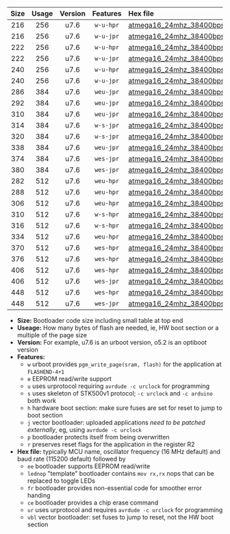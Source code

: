 |Size|Usage|Version|Features|Hex file|
|:-:|:-:|:-:|:-:|:--|
|216|256|u7.6|`w-u-hpr`|[atmega16_24mhz_38400bps_ur.hex](https://raw.githubusercontent.com/stefanrueger/urboot/main/bootloaders/atmega16/fcpu_24mhz/38400_bps/atmega16_24mhz_38400bps_ur.hex)|
|216|256|u7.6|`w-u-jpr`|[atmega16_24mhz_38400bps_ur_vbl.hex](https://raw.githubusercontent.com/stefanrueger/urboot/main/bootloaders/atmega16/fcpu_24mhz/38400_bps/atmega16_24mhz_38400bps_ur_vbl.hex)|
|222|256|u7.6|`w-u-hpr`|[atmega16_24mhz_38400bps_lednop_ur.hex](https://raw.githubusercontent.com/stefanrueger/urboot/main/bootloaders/atmega16/fcpu_24mhz/38400_bps/atmega16_24mhz_38400bps_lednop_ur.hex)|
|222|256|u7.6|`w-u-jpr`|[atmega16_24mhz_38400bps_lednop_ur_vbl.hex](https://raw.githubusercontent.com/stefanrueger/urboot/main/bootloaders/atmega16/fcpu_24mhz/38400_bps/atmega16_24mhz_38400bps_lednop_ur_vbl.hex)|
|240|256|u7.6|`w-u-hpr`|[atmega16_24mhz_38400bps_lednop_fr_ur.hex](https://raw.githubusercontent.com/stefanrueger/urboot/main/bootloaders/atmega16/fcpu_24mhz/38400_bps/atmega16_24mhz_38400bps_lednop_fr_ur.hex)|
|240|256|u7.6|`w-u-jpr`|[atmega16_24mhz_38400bps_lednop_fr_ur_vbl.hex](https://raw.githubusercontent.com/stefanrueger/urboot/main/bootloaders/atmega16/fcpu_24mhz/38400_bps/atmega16_24mhz_38400bps_lednop_fr_ur_vbl.hex)|
|286|384|u7.6|`weu-jpr`|[atmega16_24mhz_38400bps_ee_ur_vbl.hex](https://raw.githubusercontent.com/stefanrueger/urboot/main/bootloaders/atmega16/fcpu_24mhz/38400_bps/atmega16_24mhz_38400bps_ee_ur_vbl.hex)|
|292|384|u7.6|`weu-jpr`|[atmega16_24mhz_38400bps_ee_lednop_ur_vbl.hex](https://raw.githubusercontent.com/stefanrueger/urboot/main/bootloaders/atmega16/fcpu_24mhz/38400_bps/atmega16_24mhz_38400bps_ee_lednop_ur_vbl.hex)|
|310|384|u7.6|`weu-jpr`|[atmega16_24mhz_38400bps_ee_lednop_fr_ur_vbl.hex](https://raw.githubusercontent.com/stefanrueger/urboot/main/bootloaders/atmega16/fcpu_24mhz/38400_bps/atmega16_24mhz_38400bps_ee_lednop_fr_ur_vbl.hex)|
|314|384|u7.6|`w-s-jpr`|[atmega16_24mhz_38400bps_vbl.hex](https://raw.githubusercontent.com/stefanrueger/urboot/main/bootloaders/atmega16/fcpu_24mhz/38400_bps/atmega16_24mhz_38400bps_vbl.hex)|
|320|384|u7.6|`w-s-jpr`|[atmega16_24mhz_38400bps_lednop_vbl.hex](https://raw.githubusercontent.com/stefanrueger/urboot/main/bootloaders/atmega16/fcpu_24mhz/38400_bps/atmega16_24mhz_38400bps_lednop_vbl.hex)|
|338|384|u7.6|`weu-jpr`|[atmega16_24mhz_38400bps_ee_lednop_fr_ce_ur_vbl.hex](https://raw.githubusercontent.com/stefanrueger/urboot/main/bootloaders/atmega16/fcpu_24mhz/38400_bps/atmega16_24mhz_38400bps_ee_lednop_fr_ce_ur_vbl.hex)|
|374|384|u7.6|`wes-jpr`|[atmega16_24mhz_38400bps_ee_vbl.hex](https://raw.githubusercontent.com/stefanrueger/urboot/main/bootloaders/atmega16/fcpu_24mhz/38400_bps/atmega16_24mhz_38400bps_ee_vbl.hex)|
|380|384|u7.6|`wes-jpr`|[atmega16_24mhz_38400bps_ee_lednop_vbl.hex](https://raw.githubusercontent.com/stefanrueger/urboot/main/bootloaders/atmega16/fcpu_24mhz/38400_bps/atmega16_24mhz_38400bps_ee_lednop_vbl.hex)|
|282|512|u7.6|`weu-hpr`|[atmega16_24mhz_38400bps_ee_ur.hex](https://raw.githubusercontent.com/stefanrueger/urboot/main/bootloaders/atmega16/fcpu_24mhz/38400_bps/atmega16_24mhz_38400bps_ee_ur.hex)|
|288|512|u7.6|`weu-hpr`|[atmega16_24mhz_38400bps_ee_lednop_ur.hex](https://raw.githubusercontent.com/stefanrueger/urboot/main/bootloaders/atmega16/fcpu_24mhz/38400_bps/atmega16_24mhz_38400bps_ee_lednop_ur.hex)|
|306|512|u7.6|`weu-hpr`|[atmega16_24mhz_38400bps_ee_lednop_fr_ur.hex](https://raw.githubusercontent.com/stefanrueger/urboot/main/bootloaders/atmega16/fcpu_24mhz/38400_bps/atmega16_24mhz_38400bps_ee_lednop_fr_ur.hex)|
|310|512|u7.6|`w-s-hpr`|[atmega16_24mhz_38400bps.hex](https://raw.githubusercontent.com/stefanrueger/urboot/main/bootloaders/atmega16/fcpu_24mhz/38400_bps/atmega16_24mhz_38400bps.hex)|
|316|512|u7.6|`w-s-hpr`|[atmega16_24mhz_38400bps_lednop.hex](https://raw.githubusercontent.com/stefanrueger/urboot/main/bootloaders/atmega16/fcpu_24mhz/38400_bps/atmega16_24mhz_38400bps_lednop.hex)|
|334|512|u7.6|`weu-hpr`|[atmega16_24mhz_38400bps_ee_lednop_fr_ce_ur.hex](https://raw.githubusercontent.com/stefanrueger/urboot/main/bootloaders/atmega16/fcpu_24mhz/38400_bps/atmega16_24mhz_38400bps_ee_lednop_fr_ce_ur.hex)|
|370|512|u7.6|`wes-hpr`|[atmega16_24mhz_38400bps_ee.hex](https://raw.githubusercontent.com/stefanrueger/urboot/main/bootloaders/atmega16/fcpu_24mhz/38400_bps/atmega16_24mhz_38400bps_ee.hex)|
|376|512|u7.6|`wes-hpr`|[atmega16_24mhz_38400bps_ee_lednop.hex](https://raw.githubusercontent.com/stefanrueger/urboot/main/bootloaders/atmega16/fcpu_24mhz/38400_bps/atmega16_24mhz_38400bps_ee_lednop.hex)|
|406|512|u7.6|`wes-hpr`|[atmega16_24mhz_38400bps_ee_lednop_fr.hex](https://raw.githubusercontent.com/stefanrueger/urboot/main/bootloaders/atmega16/fcpu_24mhz/38400_bps/atmega16_24mhz_38400bps_ee_lednop_fr.hex)|
|406|512|u7.6|`wes-jpr`|[atmega16_24mhz_38400bps_ee_lednop_fr_vbl.hex](https://raw.githubusercontent.com/stefanrueger/urboot/main/bootloaders/atmega16/fcpu_24mhz/38400_bps/atmega16_24mhz_38400bps_ee_lednop_fr_vbl.hex)|
|448|512|u7.6|`wes-hpr`|[atmega16_24mhz_38400bps_ee_lednop_fr_ce.hex](https://raw.githubusercontent.com/stefanrueger/urboot/main/bootloaders/atmega16/fcpu_24mhz/38400_bps/atmega16_24mhz_38400bps_ee_lednop_fr_ce.hex)|
|448|512|u7.6|`wes-jpr`|[atmega16_24mhz_38400bps_ee_lednop_fr_ce_vbl.hex](https://raw.githubusercontent.com/stefanrueger/urboot/main/bootloaders/atmega16/fcpu_24mhz/38400_bps/atmega16_24mhz_38400bps_ee_lednop_fr_ce_vbl.hex)|

- **Size:** Bootloader code size including small table at top end
- **Useage:** How many bytes of flash are needed, ie, HW boot section or a multiple of the page size
- **Version:** For example, u7.6 is an urboot version, o5.2 is an optiboot version
- **Features:**
  + `w` urboot provides `pgm_write_page(sram, flash)` for the application at `FLASHEND-4+1`
  + `e` EEPROM read/write support
  + `u` uses urprotocol requiring `avrdude -c urclock` for programming
  + `s` uses skeleton of STK500v1 protocol; `-c urclock` and `-c arduino` both work
  + `h` hardware boot section: make sure fuses are set for reset to jump to boot section
  + `j` vector bootloader: uploaded applications *need to be patched externally*, eg, using `avrdude -c urclock`
  + `p` bootloader protects itself from being overwritten
  + `r` preserves reset flags for the application in the register R2
- **Hex file:** typically MCU name, oscillator frequency (16 MHz default) and baud rate (115200 default) followed by
  + `ee` bootloader supports EEPROM read/write
  + `lednop` "template" bootloader contains `mov rx,rx` nops that can be replaced to toggle LEDs
  + `fr` bootloader provides non-essential code for smoother error handing
  + `ce` bootloader provides a chip erase command
  + `ur` uses urprotocol and requires `avrdude -c urclock` for programming
  + `vbl` vector bootloader: set fuses to jump to reset, not the HW boot section
